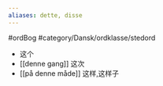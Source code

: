 ```yaml
---
aliases: dette, disse
---
```

#ordBog #category/Dansk/ordklasse/stedord
- 这个
- [[denne gang]] 这次
- [[på denne måde]] 这样,这样子 